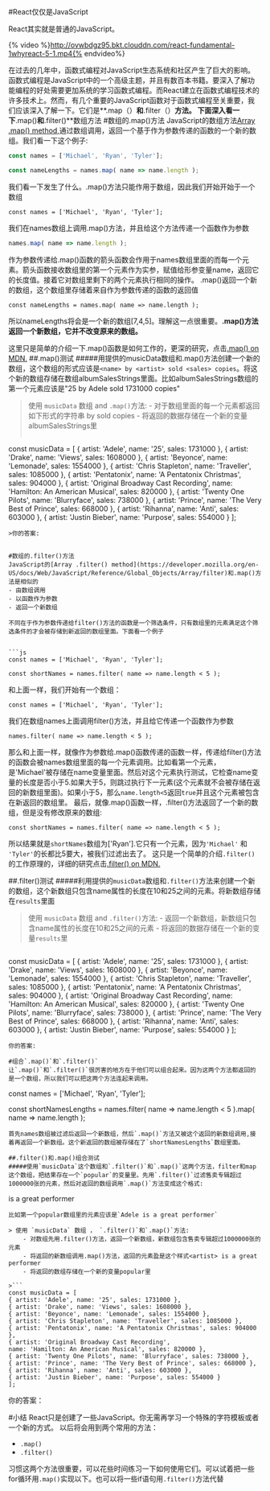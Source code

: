 #React仅仅是JavaScript

React其实就是普通的JavaScript。

{% video %}http://ovwbdgz95.bkt.clouddn.com/react-fundamental-1whyreact-5-1.mp4{% endvideo%}

在过去的几年中，函数式编程对JavaScript生态系统和社区产生了巨大的影响。函数式编程是JavaScript中的一个高级主题，并且有数百本书籍。要深入了解功能编程的好处需要更加系统的学习函数式编程。而React建立在函数式编程技术的许多技术上。然而，有几个重要的JavaScript函数对于函数式编程至关重要，我们应该深入了解一下。它们是**.map（）**和**.filter（）**方法。
下面深入看一下**.map()**和**.filter()**数组方法
#数组的.map()方法
JavaScript的数组方法[Array .map() method](https://developer.mozilla.org/en-US/docs/Web/JavaScript/Reference/Global_Objects/Array/map),通过数组调用，返回一个基于作为参数传递的函数的一个新的数组。我们看一下这个例子:


```js
const names = ['Michael', 'Ryan', 'Tyler'];

const nameLengths = names.map( name => name.length );
```
我们看一下发生了什么。.map()方法只能作用于数组，因此我们开始开始于一个数组


```
const names = ['Michael', 'Ryan', 'Tyler'];
```


我们在names数组上调用.map()方法，并且给这个方法传递一个函数作为参数


```js
names.map( name => name.length );
```
作为参数传递给.map()函数的箭头函数会作用于names数组里面的而每一个元素。箭头函数接收数组里的第一个元素作为实参，赋值给形参变量name，返回它的长度值。接着它对数组里剩下的两个元素执行相同的操作。
.map()返回一个新的数组，这个数组里存储着来自作为参数传递的函数的返回值


```
const nameLengths = names.map( name => name.length );
```

所以nameLengths将会是一个新的数组[7,4,5]。理解这一点很重要。**.map()方法返回一个新数组，它并不改变原来的数组。**

这里只是简单的介绍一下.map()函数是如何工作的，更深的研究，点击[.map() on MDN.](https://developer.mozilla.org/en-US/docs/Web/JavaScript/Reference/Global_Objects/Array/map)
##.map()测试
#####用提供的musicData数组和.map()方法创建一个新的数组，这个数组的形式应该是`<name> by <artist> sold <sales> copies`。将这个新的数组存储在数组albumSalesStrings里面。比如albumSalesStrings数组的第一个元素应该是"25 by Adele sold 1731000 copies"

> 使用 `musicData` 数组 and `.map()`方法:
    - 对于数组里面的每一个元素都返回如下形式的字符串
      <album-name> by <artist> sold <sales> copies
    - 将返回的数据存储在一个新的变量albumSalesStrings里
>```
const musicData = [
    { artist: 'Adele', name: '25', sales: 1731000 },
    { artist: 'Drake', name: 'Views', sales: 1608000 },
    { artist: 'Beyonce', name: 'Lemonade', sales: 1554000 },
    { artist: 'Chris Stapleton', name: 'Traveller', sales: 1085000 },
    { artist: 'Pentatonix', name: 'A Pentatonix Christmas', sales: 904000 },
    { artist: 'Original Broadway Cast Recording', 
      name: 'Hamilton: An American Musical', sales: 820000 },
    { artist: 'Twenty One Pilots', name: 'Blurryface', sales: 738000 },
    { artist: 'Prince', name: 'The Very Best of Prince', sales: 668000 },
    { artist: 'Rihanna', name: 'Anti', sales: 603000 },
    { artist: 'Justin Bieber', name: 'Purpose', sales: 554000 }
];
```
>你的答案:


#数组的.filter()方法
JavaScript的[Array .filter() method](https://developer.mozilla.org/en-US/docs/Web/JavaScript/Reference/Global_Objects/Array/filter)和.map()方法是相似的
- 由数组调用
- 以函数作为参数
- 返回一个新数组 

不同在于作为参数传递给filter()方法的函数是一个筛选条件，只有数组里的元素满足这个筛选条件的才会被存储到新返回的数组里面。下面看一个例子


```js
const names = ['Michael', 'Ryan', 'Tyler'];

const shortNames = names.filter( name => name.length < 5 );

```

和上面一样，我们开始有一个数组：

`const names = ['Michael', 'Ryan', 'Tyler'];`

我们在数组names上面调用filter()方法，并且给它传递一个函数作为参数

`names.filter( name => name.length < 5 );`

那么和上面一样，就像作为参数给.map()函数传递的函数一样，传递给filter()方法的函数会被names数组里面的每一个元素调用。比如看第一个元素，是'Michael'被存储在name变量里面。然后对这个元素执行测试，它检查name变量的长度是否小于5.如果大于5，则跳过执行下一元素(这个元素就不会被存储在返回的新数组里面)。如果小于5，那么`name.length<5`返回`true`并且这个元素被包含在新返回的数组里。
最后，就像.map()函数一样，.filter()方法返回了一个新的数组，但是没有修改原来的数组:
```
const shortNames = names.filter( name => name.length < 5 );
```
所以结果就是`shortNames`数组为['Ryan'].它只有一个元素，因为`'Michael'` 和 `'Tyler'`的长都比5要大，被我们过滤出去了。
这只是一个简单的介绍`.filter()`的工作原理的，详细的研究点击[.filter() on MDN.](https://developer.mozilla.org/en-US/docs/Web/JavaScript/Reference/Global_Objects/Array/filter)

##.filter()测试
#####利用提供的`musicData`数组和`.filter()`方法来创建一个新的数组，这个新数组只包含name属性的长度在10和25之间的元素。将新数组存储在`results`里面

> 使用 `musicData` 数组 and `.filter()`方法:
    - 返回一个新数组，新数组只包含name属性的长度在10和25之间的元素
    - 将返回的数据存储在一个新的变量`results`里

>```
const musicData = [
{ artist: 'Adele', name: '25', sales: 1731000 },
{ artist: 'Drake', name: 'Views', sales: 1608000 },
{ artist: 'Beyonce', name: 'Lemonade', sales: 1554000 },
{ artist: 'Chris Stapleton', name: 'Traveller', sales: 1085000 },
{ artist: 'Pentatonix', name: 'A Pentatonix Christmas', sales: 904000 },
{ artist: 'Original Broadway Cast Recording',
name: 'Hamilton: An American Musical', sales: 820000 },
{ artist: 'Twenty One Pilots', name: 'Blurryface', sales: 738000 },
{ artist: 'Prince', name: 'The Very Best of Prince', sales: 668000 },
{ artist: 'Rihanna', name: 'Anti', sales: 603000 },
{ artist: 'Justin Bieber', name: 'Purpose', sales: 554000 }
];
```
你的答案:

#组合`.map()`和`.filter()`
让`.map()`和`.filter()`很厉害的地方在于他们可以组合起来。因为这两个方法都返回的是一个数组，所以我们可以把这两个方法连起来调用。
```
const names = ['Michael', 'Ryan', 'Tyler'];

const shortNamesLengths = names.filter( name => name.length < 5 ).map( name => name.length );
```
首先names数组被过滤后返回一个新数组，然后`.map()`方法又被这个返回的新数组调用,接着再返回一个新数组。这个新返回的数组被存储在了`shortNamesLengths`数组里面。

##.filter()和.map()组合测试
#####使用`musicData`这个数组和`.filter()`和`.map()`这两个方法，filter和map这个数组，把结果存在一个`popular`的变量里。先用`.filter()`过滤售卖专辑超过1000000张的元素，然后对返回的数组调用`.map()`方法变成这个格式:
```
<artist> is a great performer
```
比如第一个popular数组里的元素应该是`Adele is a great performer`

> 使用 `musicData` 数组 ， `.filter()`和`.map()`方法:
    - 对数组先用.filter()方法，返回一个新数组，新数组包含售卖专辑超过1000000张的元素
    - 将返回的新数组调用.map()方法，返回的元素盈是这个样式<artist> is a great performer
    - 将返回的数组存储在一个新的变量popular里

>```
const musicData = [
{ artist: 'Adele', name: '25', sales: 1731000 },
{ artist: 'Drake', name: 'Views', sales: 1608000 },
{ artist: 'Beyonce', name: 'Lemonade', sales: 1554000 },
{ artist: 'Chris Stapleton', name: 'Traveller', sales: 1085000 },
{ artist: 'Pentatonix', name: 'A Pentatonix Christmas', sales: 904000 },
{ artist: 'Original Broadway Cast Recording',
name: 'Hamilton: An American Musical', sales: 820000 },
{ artist: 'Twenty One Pilots', name: 'Blurryface', sales: 738000 },
{ artist: 'Prince', name: 'The Very Best of Prince', sales: 668000 },
{ artist: 'Rihanna', name: 'Anti', sales: 603000 },
{ artist: 'Justin Bieber', name: 'Purpose', sales: 554000 }
];
```
你的答案：

#小结
React只是创建了一些JavaScript。你无需再学习一个特殊的字符模板或者一个新的方式。
以后将会用到两个常用的方法：
- `.map()`
- `.filter()`

习惯这两个方法很重要，可以花些时间练习一下如何使用它们。可以试着把一些for循环用`.map()`实现以下。也可以将一些if语句用`.filter()`方法代替